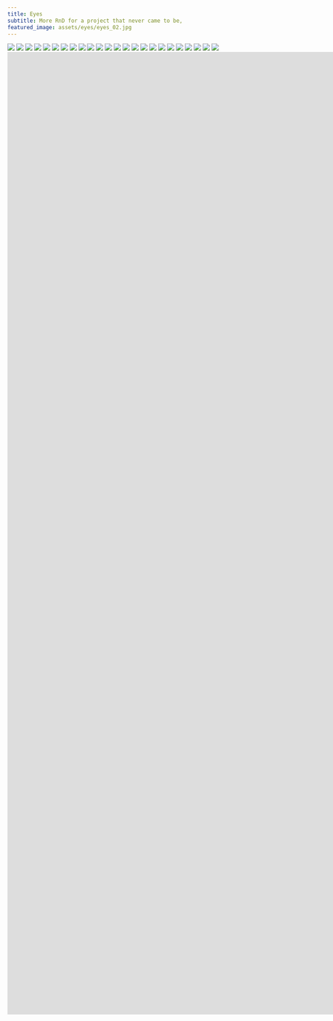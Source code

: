 ```yaml
---
title: Eyes
subtitle: More RnD for a project that never came to be,
featured_image: assets/eyes/eyes_02.jpg
---
```


<div class="gallery" data-columns="2">
	<img src="/assets/eyes/eyes_02.jpg">    	
	<img src="/assets/eyes/eyes_04.jpg">
	<img src="/assets/eyes/eyes_13.jpg">
	<img src="/assets/eyes/eyes_10.jpg">
	<img src="/assets/eyes/eyes_26.jpg">    
	<img src="/assets/eyes/eyes_27.jpg">    	
	<img src="/assets/eyes/eyes_14.jpg">
	<img src="/assets/eyes/eyes_15.jpg">
    <img src="/assets/eyes/eyes_23.jpg">
	<img src="/assets/eyes/eyes_16.jpg">	
	<img src="/assets/eyes/eyes_17.jpg">	
	<img src="/assets/eyes/eyes_18.jpg">        	
	<img src="/assets/eyes/eyes_09.jpg">	
	<img src="/assets/eyes/eyes_08.jpg">	
	<img src="/assets/eyes/eyes_25.jpg">	
	<img src="/assets/eyes/eyes_19.jpg">	
	<img src="/assets/eyes/eyes_21.jpg">		
	<img src="/assets/eyes/eyes_28.jpg">
	<img src="/assets/eyes/eyes_07.jpg">
	<img src="/assets/eyes/eyes_30.jpg">    
	<img src="/assets/eyes/eyes_29.jpg"> 	
    <img src="/assets/eyes/eyes_12.jpg"> 
	<img src="/assets/eyes/eyes_22.jpg">
	<img src="/assets/eyes/eyes_24.jpg">  
</div>

<iframe src="https://player.vimeo.com/video/1054453864?title=0&amp;byline=0&amp;portrait=0&amp;badge=0&amp;autopause=0&amp;player_id=0&amp;app_id=58479" width="1920" height="1080" frameborder="0" allow="autoplay; fullscreen; picture-in-picture; clipboard-write" title="capsaicin_smoke-02"></iframe>

<iframe src="https://player.vimeo.com/video/1054456679?title=0&amp;byline=0&amp;portrait=0&amp;badge=0&amp;autopause=0&amp;player_id=0&amp;app_id=58479" width="1920" height="1080" frameborder="0" allow="autoplay; fullscreen; picture-in-picture; clipboard-write" title="capsaicin_zoomout_23022015"></iframe>